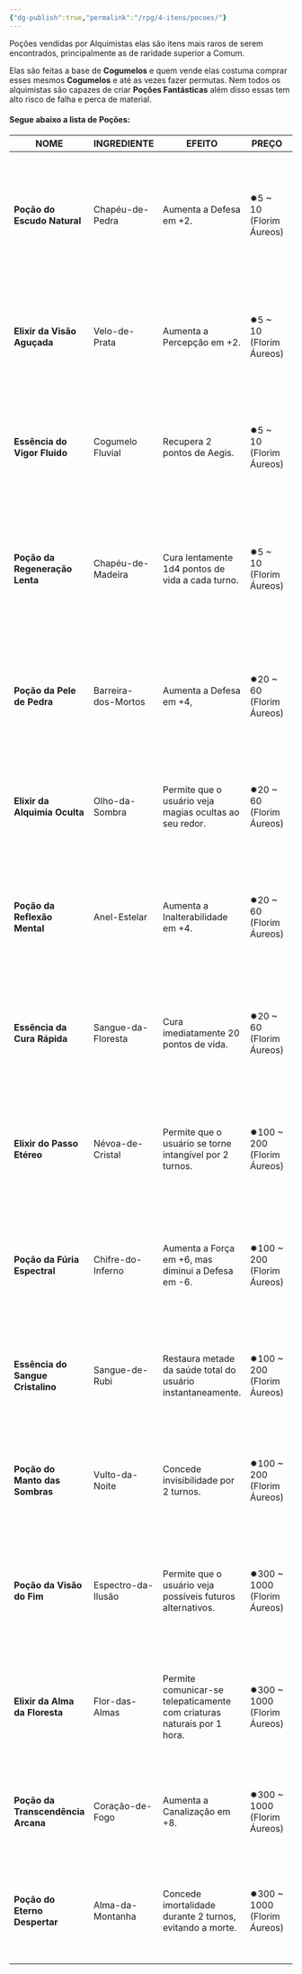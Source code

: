 ```yaml
---
{"dg-publish":true,"permalink":"/rpg/4-itens/pocoes/"}
---
```




Poções vendidas por Alquimistas elas são itens mais raros de serem encontrados, principalmente as de raridade superior a Comum. 

Elas são feitas a base de **Cogumelos** e quem vende elas costuma comprar esses mesmos **Cogumelos** e até as vezes fazer permutas. Nem todos os alquimistas são capazes de criar **Poções Fantásticas** além disso essas tem alto risco de falha e perca de material.

#### Segue abaixo a lista de Poções:

| **NOME**                           | INGREDIENTE         | EFEITO                                                                  | PREÇO                       | RARIDADE   | DESCRIÇÃO                                                                                                                                            |
| ---------------------------------- | ------------------- | ----------------------------------------------------------------------- | --------------------------- | ---------- | ---------------------------------------------------------------------------------------------------------------------------------------------------- |
| **Poção do Escudo Natural**        | Chapéu-de-Pedra     | Aumenta a Defesa em +2.                                                 | ✹5 ~ 10 (Florim Áureos)     | Comum      | Feita com o resistente Chapéu-de-Pedra, esta poção fortalece o corpo do usuário, conferindo maior proteção contra golpes e impactos.                 |
| **Elixir da Visão Aguçada**        | Velo-de-Prata       | Aumenta a Percepção em +2.                                              | ✹5 ~ 10 (Florim Áureos)     | Comum      | Utilizada por caçadores e exploradores, esta poção melhora a visão do usuário, permitindo ver claramente mesmo nas trevas.                           |
| **Essência do Vigor Fluido**       | Cogumelo Fluvial    | Recupera 2 pontos de Aegis.                                             | ✹5 ~ 10 (Florim Áureos)     | Comum      | Com propriedades revitalizantes, esta poção ajuda o usuário a se recuperar mais rapidamente de fadiga e esforço físico.                              |
| **Poção da Regeneração Lenta**     | Chapéu-de-Madeira   | Cura lentamente 1d4 pontos de vida a cada turno.                        | ✹5 ~ 10 (Florim Áureos)     | Comum      | Popular entre aventureiros, esta poção restaura gradualmente a saúde do usuário ao longo do tempo, ideal para quem precisa de recuperação constante. |
| **Poção da Pele de Pedra**         | Barreira-dos-Mortos | Aumenta a Defesa em +4,                                                 | ✹20 ~ 60 (Florim Áureos)    | Raro       | Quando consumida, esta poção endurece a pele do usuário como se fosse pedra, conferindo uma defesa superior contra ataques físicos.                  |
| **Elixir da Alquimia Oculta**      | Olho-da-Sombra      | Permite que o usuário veja magias ocultas ao seu redor.                 | ✹20 ~ 60 (Florim Áureos)    | Raro       | Esta poção concede a habilidade de detectar magias e feitiços invisíveis, útil para quem lida com rituais ou magos inimigos.                         |
| **Poção da Reflexão Mental**       | Anel-Estelar        | Aumenta a Inalterabilidade em +4.                                       | ✹20 ~ 60 (Florim Áureos)    | Raro       | Extraída do misterioso Anel-Estelar, esta poção protege a mente do usuário contra manipulações mentais e feitiços psíquicos.                         |
| **Essência da Cura Rápida**        | Sangue-da-Floresta  | Cura imediatamente 20 pontos de vida.                                   | ✹20 ~ 60 (Florim Áureos)    | Raro       | Concentrado curativo poderoso, esta essência é usada por guerreiros em combate para uma cura rápida e eficiente durante                              |
| **Elixir do Passo Etéreo**         | Névoa-de-Cristal    | Permite que o usuário se torne intangível por 2 turnos.                 | ✹100 ~ 200 (Florim Áureos)  | Épico      | Ao consumir esta poção, o usuário é capaz de atravessar paredes e obstáculos sólidos, tornando-se temporariamente intangível.                        |
| **Poção da Fúria Espectral**       | Chifre-do-Inferno   | Aumenta a Força em +6, mas diminui a Defesa em -6.                      | ✹100 ~ 200 (Florim Áureos)  | Épico      | Esta poção libera uma fúria primitiva, ampliando a força do usuário, mas deixando-o vulnerável devido à perda de foco defensivo.                     |
| **Essência do Sangue Cristalino**  | Sangue-de-Rubi      | Restaura metade da saúde total do usuário instantaneamente.             | ✹100 ~ 200 (Florim Áureos)  | Épico      | Um poderoso elixir de cura, capaz de restaurar uma grande porção da saúde do usuário em um curto período de tempo.                                   |
| **Poção do Manto das Sombras**     | Vulto-da-Noite      | Concede invisibilidade por 2 turnos.                                    | ✹100 ~ 200 (Florim Áureos)  | Épico      | Esta poção permite que o usuário desapareça nas sombras, tornando-se invisível a olhos mortais por um curto período.                                 |
| **Poção da Visão do Fim**          | Espectro-da-Ilusão  | Permite que o usuário veja possíveis futuros alternativos.              | ✹300 ~ 1000 (Florim Áureos) | Fantástico | Esta poção concede visões de futuros alternativos, auxiliando em decisões críticas e oferecendo vislumbres de consequências futuras.                 |
| **Elixir da Alma da Floresta**     | Flor-das-Almas      | Permite comunicar-se telepaticamente com criaturas naturais por 1 hora. | ✹300 ~ 1000 (Florim Áureos) | Fantástico | Quem consome esta poção pode estabelecer uma conexão mental com plantas e animais, facilitando comunicação e entendimento da natureza.               |
| **Poção da Transcendência Arcana** | Coração-de-Fogo     | Aumenta a Canalização em +8.                                            | ✹300 ~ 1000 (Florim Áureos) | Fantástico | Um elixir que amplifica a energia mágica, permitindo ao usuário lançar feitiços com poder muito além do normal.                                      |
| **Poção do Eterno Despertar**      | Alma-da-Montanha    | Concede imortalidade durante 2 turnos, evitando a morte.                | ✹300 ~ 1000 (Florim Áureos) | Fantástico | Este poderoso elixir oferece proteção temporária contra a morte, curando ferimentos mortais por um curto período                                     |




